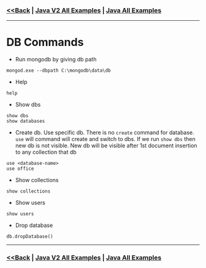 ### [<<Back](../README.md) | [Java V2 All Examples](https://github.com/avinashbabudonthu/java/blob/master/java-v2/README.md) | [Java All Examples](https://github.com/avinashbabudonthu/java/blob/master/README.md)
------
# DB Commands
* Run mongodb by giving db path
```
mongod.exe --dbpath C:\mongodb\data\db
```
* Help
```
help
```
* Show dbs
```
show dbs
show databases
```
* Create db. Use specific db. There is no `create` command for database. `use` will command will create and switch to dbs. If we run `show dbs` then new db is not visible. New db will be visible after 1st document insertion to any collection that db
```
use <database-name>
use office
```
* Show collections
```
show collections
```
* Show users
```
show users
```
* Drop database
```
db.dropDatabase()
```
------
### [<<Back](../README.md) | [Java V2 All Examples](https://github.com/avinashbabudonthu/java/blob/master/java-v2/README.md) | [Java All Examples](https://github.com/avinashbabudonthu/java/blob/master/README.md)
